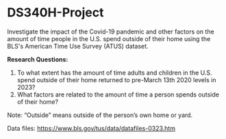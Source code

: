 # DS340H-Project 
Investigate the impact of the Covid-19 pandemic and other factors on the amount of time people in the U.S. spend outside of their home using the BLS's American Time Use Survey (ATUS) dataset. 

**Research Questions:**
1. To what extent has the amount of time adults and children in the U.S. spend outside of their home returned to pre-March 13th 2020 levels in 2023? 
2. What factors are related to the amount of time a person spends outside of their home? 

Note: “Outside” means outside of the person’s own home or yard.

Data files: https://www.bls.gov/tus/data/datafiles-0323.htm
